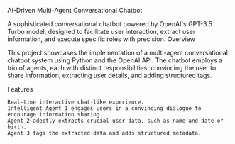 AI-Driven Multi-Agent Conversational Chatbot

A sophisticated conversational chatbot powered by OpenAI's GPT-3.5 Turbo model, designed to facilitate user interaction, extract user information, and execute specific roles with precision.
Overview

This project showcases the implementation of a multi-agent conversational chatbot system using Python and the OpenAI API. The chatbot employs a trio of agents, each with distinct responsibilities: convincing the user to share information, extracting user details, and adding structured tags.

Features

    Real-time interactive chat-like experience.
    Intelligent Agent 1 engages users in a convincing dialogue to encourage information sharing.
    Agent 2 adeptly extracts crucial user data, such as name and date of birth.
    Agent 3 tags the extracted data and adds structured metadata.


